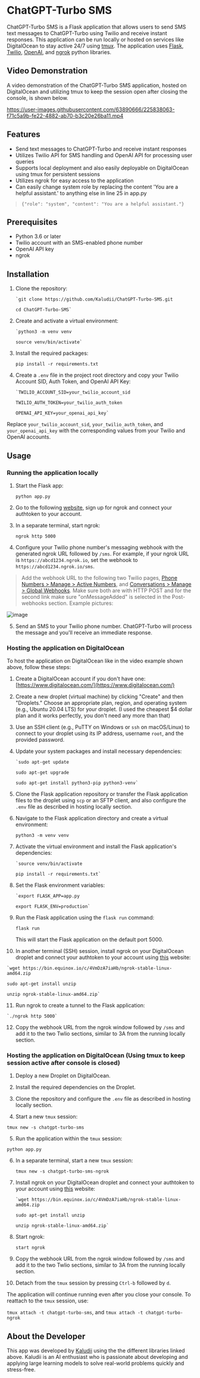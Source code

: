 


# ChatGPT-Turbo SMS

ChatGPT-Turbo SMS is a Flask application that allows users to send SMS text messages to ChatGPT-Turbo using Twilio and receive instant responses. This application can be run locally or hosted on services like DigitalOcean to stay active 24/7 using [tmux](https://github.com/tmux/tmux/wiki). The application uses [Flask](https://flask.palletsprojects.com/), [Twilio](https://www.twilio.com/), [OpenAI](https://openai.com/), and [ngrok](https://ngrok.com/) python libraries.

## Video Demonstration

A video demonstration of the ChatGPT-Turbo SMS application, hosted on DigitalOcean and utilizing tmux to keep the session open after closing the console, is shown below.

https://user-images.githubusercontent.com/63890666/225838063-f71c5a9b-fe22-4882-ab70-b3c20e26ba11.mp4


## Features

-   Send text messages to ChatGPT-Turbo and receive instant responses
-   Utilizes Twilio API for SMS handling and OpenAI API for processing user queries
-   Supports local deployment and also easily deployable on DigitalOcean using tmux for persistent sessions
-   Utilizes ngrok for easy access to the application
-   Can easily change system role by replacing the content 'You are a helpful assistant.' to anything else in line 25 in app.py
 > `{"role": "system", "content": "You are a helpful assistant."}`

## Prerequisites

-   Python 3.6 or later
-   Twilio account with an SMS-enabled phone number
-   OpenAI API key
-   ngrok

## Installation

1.  Clone the repository:
    
    	`git clone https://github.com/Kaludii/ChatGPT-Turbo-SMS.git
    
    	cd ChatGPT-Turbo-SMS` 
    
2.  Create and activate a virtual environment:
    
    	`python3 -m venv venv
    
    	source venv/bin/activate` 
    
3.  Install the required packages:
    
    `pip install -r requirements.txt` 
    
4.  Create a `.env` file in the project root directory and copy your Twilio Account SID, Auth Token, and OpenAI API Key:
    

	    `TWILIO_ACCOUNT_SID=your_twilio_account_sid
    
	    TWILIO_AUTH_TOKEN=your_twilio_auth_token
    
	    OPENAI_API_KEY=your_openai_api_key`

Replace `your_twilio_account_sid`, `your_twilio_auth_token`, and `your_openai_api_key` with the corresponding values from your Twilio and OpenAI accounts.

## Usage

### Running the application locally

1.  Start the Flask app:
    
    `python app.py` 
    
2.  Go to the following [website](https://dashboard.ngrok.com/get-started/setup), sign up for ngrok and connect your authtoken to your account.

3.  In a separate terminal, start ngrok:
    
    `ngrok http 5000` 
    
4.  Configure your Twilio phone number's messaging webhook with the generated ngrok URL followed by `/sms`. For example, if your ngrok URL is `https://abcd1234.ngrok.io`, set the webhook to `https://abcd1234.ngrok.io/sms`.
	
   > Add the webhook URL to the following two Twilio pages, [Phone Numbers > Manage > Active Numbers](https://console.twilio.com/us1/develop/phone-numbers/manage/incoming?frameUrl=/console/phone-numbers/incoming/), and [Conversations > Manage > Global Webhooks](https://console.twilio.com/us1/develop/conversations/manage/webhooks?frameUrl=/console/conversations/configuration/webhooks?x-target-region=us1). Make sure both are with HTTP POST and for the second link make sure "onMessageAdded" is selected in the Post-webhooks section. Example pictures:

![image](https://user-images.githubusercontent.com/63890666/225955417-c6c8f306-9f77-4497-bdd8-b8c7b382e6f6.png)
    
5.  Send an SMS to your Twilio phone number. ChatGPT-Turbo will process the message and you'll receive an immediate response.
    

### Hosting the application on DigitalOcean

To host the application on DigitalOcean like in the video example shown above, follow these steps:

1.  Create a DigitalOcean account if you don't have one: [https://www.digitalocean.com/](https://www.digitalocean.com/)
    
2.  Create a new droplet (virtual machine) by clicking "Create" and then "Droplets." Choose an appropriate plan, region, and operating system (e.g., Ubuntu 20.04 LTS) for your droplet. (I used the cheapest $4 dollar plan and it works perfectly, you don't need any more than that)
    
3.  Use an SSH client (e.g., PuTTY on Windows or `ssh` on macOS/Linux) to connect to your droplet using its IP address, username `root`, and the provided password.
    
4.  Update your system packages and install necessary dependencies:
    
	    `sudo apt-get update
    
	    sudo apt-get upgrade
    
	    sudo apt-get install python3-pip python3-venv` 
    
5.  Clone the Flask application repository or transfer the Flask application files to the droplet using `scp` or an SFTP client, and also configure the `.env` file as described in hosting locally section.
    
6.  Navigate to the Flask application directory and create a virtual environment:
    
    `python3 -m venv venv` 
    
7.  Activate the virtual environment and install the Flask application's dependencies:
    
	    `source venv/bin/activate
    
	    pip install -r requirements.txt` 
    
8.  Set the Flask environment variables:
    
	    `export FLASK_APP=app.py
    
	    export FLASK_ENV=production` 
    
9.  Run the Flask application using the `flask run` command:
    
    `flask run` 
    
    This will start the Flask application on the default port 5000.
    
10.  In another terminal (SSH) session, install ngrok on your DigitalOcean droplet and connect your authtoken to your account using [this](https://dashboard.ngrok.com/get-started/setup) website:
    
    `wget https://bin.equinox.io/c/4VmDzA7iaHb/ngrok-stable-linux-amd64.zip
    
    sudo apt-get install unzip
    
    unzip ngrok-stable-linux-amd64.zip` 
    
11.  Run ngrok to create a tunnel to the Flask application:
    
    `./ngrok http 5000`
    
12.  Copy the webhook URL from the ngrok window followed by `/sms` and add it to the two Twlio sections, similar to 3A from the running locally section.

### Hosting the application on DigitalOcean (Using tmux to keep session active after console is closed)

1.  Deploy a new Droplet on DigitalOcean.

2.  Install the required dependencies on the Droplet.

3.  Clone the repository and configure the `.env` file as described in hosting locally section.

4.  Start a new `tmux` session:

`tmux new -s chatgpt-turbo-sms` 

5.  Run the application within the `tmux` session:

`python app.py` 

6.  In a separate terminal, start a new `tmux` session:
    
    `tmux new -s chatgpt-turbo-sms-ngrok` 

7.  Install ngrok on your DigitalOcean droplet and connect your authtoken to your account using [this](https://dashboard.ngrok.com/get-started/setup) website:
    
	    `wget https://bin.equinox.io/c/4VmDzA7iaHb/ngrok-stable-linux-amd64.zip
    
	    sudo apt-get install unzip
    
	    unzip ngrok-stable-linux-amd64.zip` 

8.  Start ngrok:

    `start ngrok` 

9.  Copy the webhook URL from the ngrok window followed by `/sms` and add it to the two Twlio sections, similar to 3A from the running locally section.

10.  Detach from the `tmux` session by pressing `Ctrl-b` followed by `d`.

The application will continue running even after you close your console. To reattach to the `tmux` session, use:

`tmux attach -t chatgpt-turbo-sms`, and `tmux attach -t chatgpt-turbo-ngrok`


## About the Developer

This app was developed by [Kaludii](https://github.com/Kaludii) using the the different libraries linked above. Kaludii is an AI enthusiast who is passionate about developing and applying large learning models to solve real-world problems quickly and stress-free.

